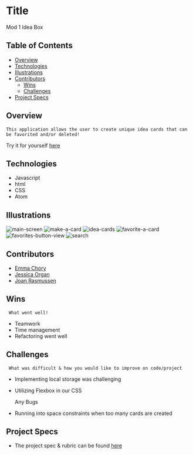 # Title
Mod 1 Idea Box

## Table of Contents
  - [Overview](#overview)
  - [Technologies](#technologies)
  - [Illustrations](#illustrations)
  - [Contributors](#contributors)
	- [Wins](#wins)
	- [Challenges](#challenges-+-Improvements)
  - [Project Specs](#project-specs)

## Overview
	This application allows the user to create unique idea cards that can be favorited and/or deleted!
  Try it for yourself [here](https://raz-joan.github.io/ideabox/)

## Technologies
  - Javascript
  - html
  - CSS
  - Atom

## Illustrations

![main-screen](https://user-images.githubusercontent.com/83175748/134251202-85cf0d2a-9d99-4e93-a025-49452fdb9b78.png)
![make-a-card](https://user-images.githubusercontent.com/83175748/134251219-b53818cd-d378-4c3c-ba3b-3e5d18d4b2f2.png)
![idea-cards](https://user-images.githubusercontent.com/83175748/134251230-059d37ed-24f2-43ad-bbb4-8975e3459178.png)
![favorite-a-card](https://user-images.githubusercontent.com/83175748/134251123-2b2b0c03-52b7-44ef-a2f2-7bb0a49888d8.png)
![favorites-button-view](https://user-images.githubusercontent.com/83175748/134251238-583ce4b1-a63e-423d-9a15-1a9e8e53579e.png)
![search](https://user-images.githubusercontent.com/83175748/134251250-b0cf4f5f-bc4b-4472-813f-4fb3feae86e1.png)


## Contributors
  - [Emma Chory](https://github.com/Echory)
  - [Jessica Organ](https://github.com/Jorgan612)
  - [Joan Rasmussen](https://github.com/raz-joan)

## Wins
	 What went well!
  - Teamwork
  - Time management
  - Refactoring went well

## Challenges
	 What was difficult & how you would like to improve on code/project
  - Implementing local storage was challenging
  - Utilizing Flexbox in our CSS

	 Any Bugs
  - Running into space constraints when too many cards are created

## Project Specs
  - The project spec & rubric can be found [here](https://frontend.turing.edu/projects/module-1/ideabox-group.html)
